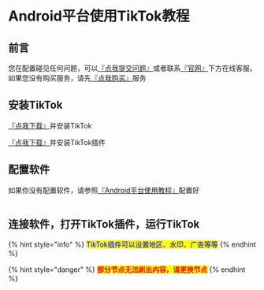 # Android平台使用TikTok教程

## **前言**

您在配置碰见任何问题，可以[『点我提交问题』](https://www.lengjiao.me/submitticket.php)或者联系[『官网』](https://www.lengjiao.me)下方在线客服。如果您没有购买服务，请先[『点我购买』](https://www.lengjiao.me/cart.php)服务

## 安装TikTok

[『点我下载』](https://alumninpustedutw-my.sharepoint.com/:u:/g/personal/empty_alumni_npust_edu_tw/EcslhUbS1_ZFk8fvun9xnxwBXQvL3vEN36aHz2_8VAZYAg?e=fAjGSl)并安装TikTok&#x20;

[『点我下载』](https://alumninpustedutw-my.sharepoint.com/:u:/g/personal/empty_alumni_npust_edu_tw/EfjIfNElHnlKjXg7yJRHb4EBdXhNIG0fJn32pDGTo8W6Qg?download=1)并安装TikTok插件

## 配置软件

如果你没有配置软件，请参照[『Android平台使用教程』](../wiki/android.md)配置好

<div align="left"><figure><img src="https://pic.imgdb.cn/item/65a2b7c2871b83018ac7bcfe.png" alt=""><figcaption></figcaption></figure></div>

## 连接软件，打开TikTok插件，运行TikTok

{% hint style="info" %}
<mark style="color:blue;">TikTok插件可以设置地区、水印、广告等等</mark>
{% endhint %}

{% hint style="danger" %}
<mark style="color:red;">**部分节点无法刷出内容，请更换节点**</mark>
{% endhint %}
